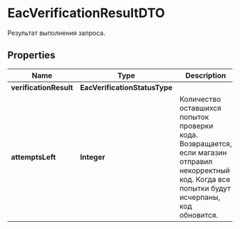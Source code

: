 

# EacVerificationResultDTO

Результат выполнения запроса.

## Properties

| Name | Type | Description | Notes |
|------------ | ------------- | ------------- | -------------|
|**verificationResult** | **EacVerificationStatusType** |  |  [optional] |
|**attemptsLeft** | **Integer** | Количество оставшихся попыток проверки кода.  Возвращается, если магазин отправил некорректный код.  Когда все попытки будут исчерпаны, код обновится.  |  [optional] |



